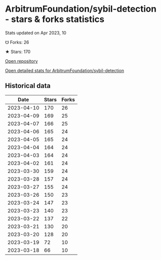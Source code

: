 # ArbitrumFoundation/sybil-detection - stars & forks statistics

Stats updated on Apr 2023, 10

☋ Forks: 26

★ Stars: 170

[Open repository](https://github.com/ArbitrumFoundation/sybil-detection)

[Open detailed stats for ArbitrumFoundation/sybil-detection](https://reviewgithub.com/rep/ArbitrumFoundation/sybil-detection)

## Historical data
| Date | Stars | Forks |
|------|-------|-------|
| 2023-04-10 | 170 | 26 | 
| 2023-04-09 | 169 | 25 | 
| 2023-04-07 | 166 | 25 | 
| 2023-04-06 | 165 | 24 | 
| 2023-04-05 | 165 | 24 | 
| 2023-04-04 | 164 | 24 | 
| 2023-04-03 | 164 | 24 | 
| 2023-04-02 | 161 | 24 | 
| 2023-03-30 | 159 | 24 | 
| 2023-03-28 | 157 | 24 | 
| 2023-03-27 | 155 | 24 | 
| 2023-03-26 | 150 | 23 | 
| 2023-03-24 | 147 | 23 | 
| 2023-03-23 | 140 | 23 | 
| 2023-03-22 | 137 | 22 | 
| 2023-03-21 | 130 | 20 | 
| 2023-03-20 | 128 | 20 | 
| 2023-03-19 | 72 | 10 | 
| 2023-03-18 | 66 | 10 | 

